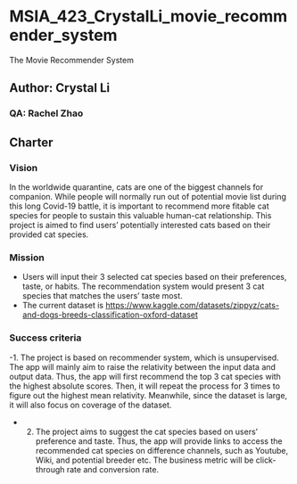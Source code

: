 # MSIA_423_CrystalLi_movie_recommender_system
The Movie Recommender System 

## Author: Crystal Li
### QA: Rachel Zhao

## Charter

### Vision
In the worldwide quarantine, cats are one of the biggest channels for companion. While people will normally run out of potential movie list during this long Covid-19 battle, it is important to recommend more fitable cat species for people to sustain this valuable human-cat relationship. This project is aimed to find users’ potentially interested cats based on their provided cat species.
   
### Mission
- Users will input their 3 selected cat species based on their preferences, taste, or habits. The recommendation system would present 3 cat species that matches the users’ taste most.
- The current dataset is https://www.kaggle.com/datasets/zippyz/cats-and-dogs-breeds-classification-oxford-dataset

### Success criteria
-1. The project is based on recommender system, which is unsupervised. The app will mainly aim to raise the relativity between the input data and output data. Thus, the app will first recommend the top 3 cat species with the highest absolute scores. Then, it will repeat the process for 3 times to figure out the highest mean relativity. Meanwhile, since the dataset is large, it will also focus on coverage of the dataset. 
- 2. The project aims to suggest the cat species based on users’ preference and taste. Thus, the app will provide links to access the recommended cat species on difference channels, such as Youtube, Wiki, and potential breeder etc. The business metric will be click-through rate and conversion rate. 




